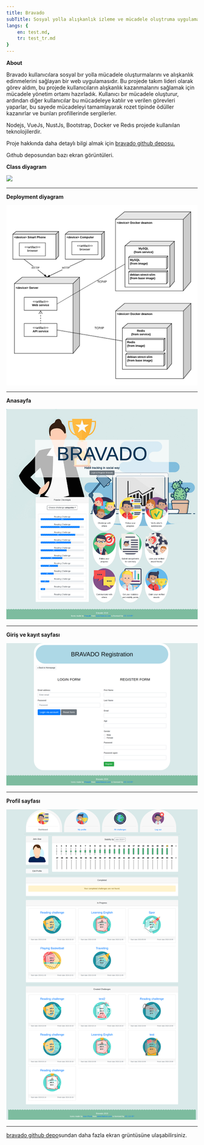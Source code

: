 ```yaml
---
title: Bravado
subTitle: Sosyal yolla alışkanlık izleme ve mücadele oluştruma uygulaması
langs: {
    en: test.md,
    tr: test_tr.md
}
---
```


**About**

Bravado kullanıcılara sosyal bır yolla mücadele oluşturmalarını ve alışkanlık edinmelerini sağlayan bir web uygulamasıdır. Bu projede takım lideri olarak görev aldım, bu projede kullanıcıların alışkanlık kazanmalarını sağlamak için mücadele yönetim ortamı hazırladık. Kullanıcı bır mücadele oluşturur, ardından diğer kullanıcılar bu mücadeleye katılır ve verilen görevleri yaparlar, bu sayede mücadeleyi tamamlayarak rozet tipinde ödüller kazanırlar ve bunları profillerinde sergilerler.

Nodejs, VueJs, NustJs, Bootstrap, Docker ve Redıs projede kullanılan teknolojilerdir.

Proje hakkında daha detaylı bilgi almak için <a href="https://github.com/davutkara/bravado">bravado github deposu.</a>

Gıthub deposundan bazı ekran görüntüleri.

**Class diyagram**

<img src="https://github.com/davutkara/bravado/raw/master/docs/img/use_case.png">

---

**Deployment diyagram**

<img src="https://github.com/davutkara/bravado/raw/master/docs/img/deployment_diagram.png">

---

**Anasayfa**

<img src="https://github.com/davutkara/bravado/raw/master/docs/img/ss_index.png">

---

**Giriş ve kayıt sayfası**

<img src="https://github.com/davutkara/bravado/raw/master/docs/img/ss_login_register.png">

---

**Profil sayfası**

<img src="https://github.com/davutkara/bravado/raw/master/docs/img/ss_profile.png">

---

<a href="https://github.com/davutkara/bravado">bravado github depo</a>sundan daha fazla ekran grüntüsüne ulaşabilirsiniz.

